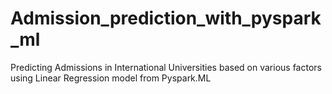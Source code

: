 # Admission_prediction_with_pyspark_ml
Predicting Admissions in International Universities based on various factors using Linear Regression model from Pyspark.ML
